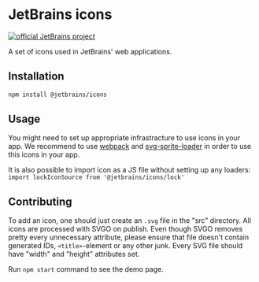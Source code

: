 # JetBrains icons

[![official JetBrains project](http://jb.gg/badges/official-flat-square.svg)](https://confluence.jetbrains.com/display/ALL/JetBrains+on+GitHub)

A set of icons used in JetBrains' web applications.

## Installation
```sh
npm install @jetbrains/icons
```

## Usage

You might need to set up appropriate infrastracture to use icons in your app. We recommend to use [webpack](https://webpack.github.io/) and [svg-sprite-loader](https://github.com/kisenka/svg-sprite-loader) in order to use this icons in your app.

It is also possible to import icon as a JS file without setting up any loaders:
`import lockIconSource from '@jetbrains/icons/lock'`

## Contributing

To add an icon, one should just create an `.svg` file in the "src" directory. All icons are processed with SVGO on publish. Even though SVGO removes pretty every unnecessary attribute, please ensure that file doesn't contain generated IDs, `<title>`-element or any other junk.
Every SVG file should have "width" and "height" attributes set.

Run `npm start` command to see the demo page.
